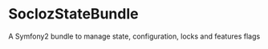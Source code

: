 SoclozStateBundle
=================

A Symfony2 bundle to manage state, configuration, locks and features flags